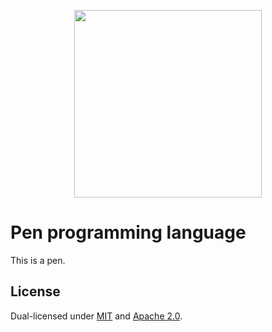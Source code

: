 <p align="center"><img width="300px" src="https://pen-lang.org/favicon.svg" /></p>

# Pen programming language

This is a pen.

## License

Dual-licensed under [MIT](LICENSE-MIT) and [Apache 2.0](LICENSE-APACHE).
